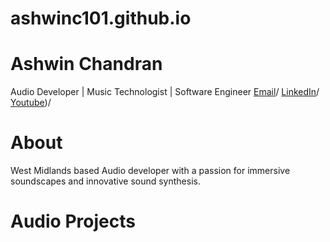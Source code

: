 
# ashwinc101.github.io

# Ashwin Chandran
Audio Developer | Music Technologist | Software Engineer
[Email](mailto:ashwinc101@gmail.com)/
[LinkedIn](https://www.linkedin.com/in/ashwin-chandran101)/
[Youtube]([https://youtube.com/@ashwinc101?si=XXwT2xWXkfiqX_sb))/

# About
West Midlands based Audio developer with a passion for immersive soundscapes and innovative sound synthesis.

# Audio Projects
